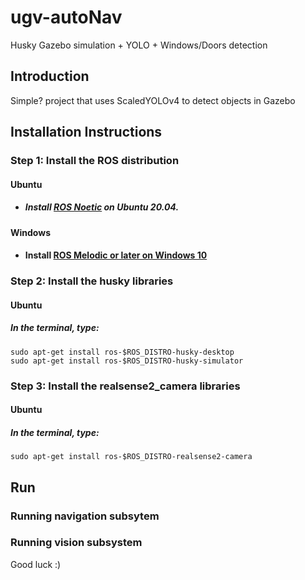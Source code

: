 # ugv-autoNav
Husky Gazebo simulation + YOLO + Windows/Doors detection


## Introduction
Simple? project that uses ScaledYOLOv4 to detect objects in Gazebo


## Installation Instructions
  ### Step 1: Install the ROS distribution
   #### Ubuntu
   - ##### Install [ROS Noetic](http://wiki.ros.org/noetic/Installation/Ubuntu) on Ubuntu 20.04.
   #### Windows
   - #### Install [ROS Melodic or later on Windows 10](https://wiki.ros.org/Installation/Windows)
   
  ### Step 2: Install the husky libraries
   #### Ubuntu
   ##### In the terminal, type:
    sudo apt-get install ros-$ROS_DISTRO-husky-desktop
    sudo apt-get install ros-$ROS_DISTRO-husky-simulator
  
   
  ### Step 3: Install the realsense2_camera libraries
   #### Ubuntu
   ##### In the terminal, type:
    sudo apt-get install ros-$ROS_DISTRO-realsense2-camera

## Run
  ### Running navigation subsytem
  
  ### Running vision subsystem


Good luck :)
